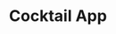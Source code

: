 ---
title: "Cocktail App"
description : "Web App offering Cocktail Recipes. Made with GatsbyJS and CocktailDB API. In progress"
link : "https://gatsbycocktailapp.netlify.app/"
status : "unfinished"
---